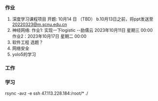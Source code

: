 ### 作业
1. 深度学习课程项目 开题: 10月14 日 （TBD）
b.10月13日之前，将ppt发送至 20220323@m.scnu.edu.cn
2. 神经网络: 
作业1: 实现一下logistic  --励儒云  2023年10月11日 星期三 00:00
作业2：2023年10月17日 星期二 00:00 
3. 软件工程
选题？
4. 网络安全
5. yolo5的学习



### 工作

### 学习

rsync -avz -e ssh 47.113.228.184:/root/* ./



